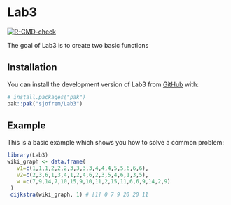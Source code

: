 
# Lab3

<!-- badges: start -->
[![R-CMD-check](https://github.com/sjofrem/Lab3/actions/workflows/R-CMD-check.yaml/badge.svg)](https://github.com/sjofrem/Lab3/actions/workflows/R-CMD-check.yaml)
<!-- badges: end -->

The goal of Lab3 is to create two basic functions

## Installation

You can install the development version of Lab3 from [GitHub](https://github.com/) with:

``` r
# install.packages("pak")
pak::pak("sjofrem/Lab3")
```

## Example

This is a basic example which shows you how to solve a common problem:

``` r
library(Lab3)
wiki_graph <- data.frame(
   v1=c(1,1,1,2,2,2,3,3,3,3,4,4,4,5,5,6,6,6),
   v2=c(2,3,6,1,3,4,1,2,4,6,2,3,5,4,6,1,3,5),
   w =c(7,9,14,7,10,15,9,10,11,2,15,11,6,6,9,14,2,9)
 )
 dijkstra(wiki_graph, 1) # [1] 0 7 9 20 20 11
```

